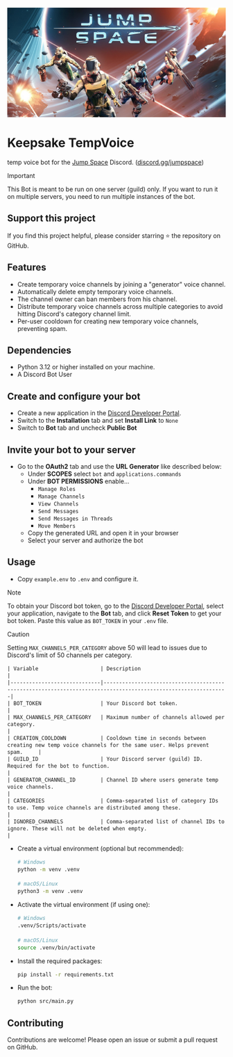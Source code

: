 <!-- markdownlint-disable MD041 -->
![Jump Space](./images/jump_space.jpeg)

# Keepsake TempVoice

temp voice bot for the [Jump Space](https://store.steampowered.com/app/1757300) Discord. ([discord.gg/jumpspace](https://discord.gg/jumpspace))

> [!IMPORTANT]
> This Bot is meant to be run on one server (guild) only. If you want to run it on multiple servers, you need to run multiple instances of the bot.

## Support this project

If you find this project helpful, please consider starring ⭐ the repository on GitHub.

## Features

- Create temporary voice channels by joining a "generator" voice channel.
- Automatically delete empty temporary voice channels.
- The channel owner can ban members from his channel.
- Distribute temporary voice channels across multiple categories to avoid hitting Discord's category channel limit.
- Per-user cooldown for creating new temporary voice channels, preventing spam.

## Dependencies

- Python 3.12 or higher installed on your machine.
- A Discord Bot User

## Create and configure your bot

- Create a new application in the [Discord Developer Portal](https://discord.com/developers/applications).
- Switch to the **Installation** tab and set **Install Link** to `None`
- Switch to **Bot** tab and uncheck **Public Bot**

## Invite your bot to your server

- Go to the **OAuth2** tab and use the **URL Generator** like described below:
  - Under **SCOPES** select `bot` and `applications.commands`
  - Under **BOT PERMISSIONS** enable...
    - `Manage Roles`
    - `Manage Channels`
    - `View Channels`
    - `Send Messages`
    - `Send Messages in Threads`
    - `Move Members`
  - Copy the generated URL and open it in your browser
  - Select your server and authorize the bot

## Usage

- Copy `example.env` to `.env` and configure it.

> [!NOTE]
> To obtain your Discord bot token, go to the [Discord Developer Portal](https://discord.com/developers/applications), select your application, navigate to the **Bot** tab, and click **Reset Token** to get your bot token. Paste this value as `BOT_TOKEN` in your `.env` file.

> [!CAUTION]
> Setting `MAX_CHANNELS_PER_CATEGORY` above 50 will lead to issues due to Discord's limit of 50 channels per category.

    | Variable                    | Description                                                                                                  |
    |-----------------------------|--------------------------------------------------------------------------------------------------------------|
    | BOT_TOKEN                   | Your Discord bot token.                                                                                      |
    | MAX_CHANNELS_PER_CATEGORY   | Maximum number of channels allowed per category.                                                             |
    | CREATION_COOLDOWN           | Cooldown time in seconds between creating new temp voice channels for the same user. Helps prevent spam.     |
    | GUILD_ID                    | Your Discord server (guild) ID. Required for the bot to function.                                            |
    | GENERATOR_CHANNEL_ID        | Channel ID where users generate temp voice channels.                                                         |
    | CATEGORIES                  | Comma-separated list of category IDs to use. Temp voice channels are distributed among these.                |
    | IGNORED_CHANNELS            | Comma-separated list of channel IDs to ignore. These will not be deleted when empty.                         |

- Create a virtual environment (optional but recommended):

    ```bash
    # Windows
    python -m venv .venv

    # macOS/Linux
    python3 -m venv .venv
    ```

- Activate the virtual environment (if using one):

    ```bash
    # Windows
    .venv/Scripts/activate
    
    # macOS/Linux
    source .venv/bin/activate
    ```

- Install the required packages:

    ```bash
    pip install -r requirements.txt
    ```

- Run the bot:

    ```bash
    python src/main.py
    ```

## Contributing

Contributions are welcome! Please open an issue or submit a pull request on GitHub.
